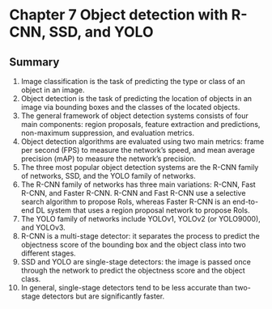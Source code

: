 # Chapter 7 Object detection with R-CNN, SSD, and YOLO
## Summary
1. Image classification is the task of predicting the type or class of an object in an image.
1. Object detection is the task of predicting the location of objects in an image via bounding boxes and the classes of the located objects.
1. The general framework of object detection systems consists of four main components: region proposals, feature extraction and predictions, non-maximum suppression, and evaluation metrics.
1. Object detection algorithms are evaluated using two main metrics: frame per second (FPS) to measure the network’s speed, and mean average precision (mAP) to measure the network’s precision.
1. The three most popular object detection systems are the R-CNN family of networks, SSD, and the YOLO family of networks.
1. The R-CNN family of networks has three main variations: R-CNN, Fast R-CNN, and Faster R-CNN. R-CNN and Fast R-CNN use a selective search algorithm to propose RoIs, whereas Faster R-CNN is an end-to-end DL system that uses a region proposal network to propose RoIs.
1. The YOLO family of networks include YOLOv1, YOLOv2 (or YOLO9000), and YOLOv3.
1. R-CNN is a multi-stage detector: it separates the process to predict the objectness score of the bounding box and the object class into two different stages.
1. SSD and YOLO are single-stage detectors: the image is passed once through the network to predict the objectness score and the object class.
1. In general, single-stage detectors tend to be less accurate than two-stage detectors but are significantly faster.